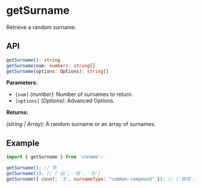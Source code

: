 # getSurname

Retrieve a random surname.

## API

```ts
getSurname(): string
getSurname(num: number): string[]
getSurname(options: Options): string[]
```

**Parameters:**

- `[num]` _(number)_: Number of surnames to return.
- `[options]` _(Options)_: Advanced Options.

**Returns:**

_(string | Array)_: A random surname or an array of surnames.

## Example

```js
import { getSurname } from 'cnname';

getSurname(); // 李
getSurname(3); // ['赵', '钱', '孙']
getSurname({ count: '3', surnameType: "common-compound" }); // ['慕容', '独孤', '诸葛']
```

